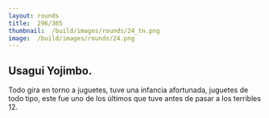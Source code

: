 ```yaml
---
layout:	rounds
title:	296/365
thumbnail:	/build/images/rounds/24_tn.png
image:	/build/images/rounds/24.png
---
```


##	Usagui Yojimbo.
Todo gira en torno a juguetes, tuve una infancia afortunada, juguetes de todo tipo, este fue uno de los últimos que tuve antes de pasar a los terribles 12.

